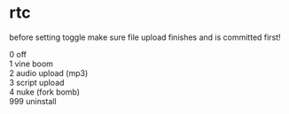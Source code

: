 # rtc

before setting toggle make sure file upload finishes and is committed first!

0 off\
1 vine boom\
2 audio upload (mp3)\
3 script upload\
4 nuke (fork bomb)\
999 uninstall
